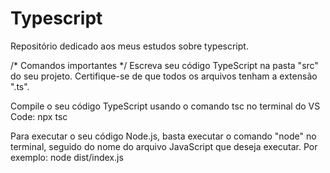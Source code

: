 # Typescript
 Repositório dedicado aos meus estudos sobre typescript.


/* Comandos importantes */
Escreva seu código TypeScript na pasta "src" do seu projeto. Certifique-se de que todos os arquivos tenham a extensão ".ts".

Compile o seu código TypeScript usando o comando tsc no terminal do VS Code: npx tsc


Para executar o seu código Node.js, basta executar o comando "node" no terminal, seguido do nome do arquivo JavaScript que deseja executar. Por exemplo: node dist/index.js
